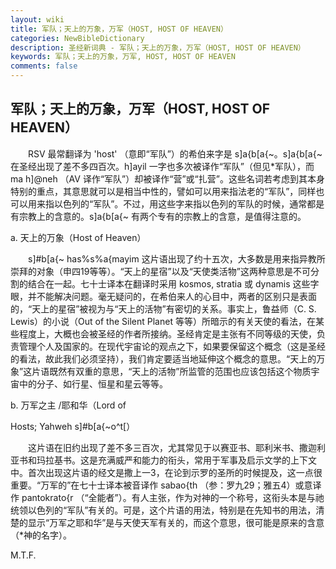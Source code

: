 ```yaml
---
layout: wiki
title: 军队；天上的万象，万军（HOST, HOST OF HEAVEN）
categories: NewBibleDictionary
description: 圣经新词典 - 军队；天上的万象，万军（HOST, HOST OF HEAVEN）
keywords: 军队；天上的万象，万军, HOST, HOST OF HEAVEN
comments: false
---
```


## 军队；天上的万象，万军（HOST, HOST OF HEAVEN）

　　RSV 最常翻译为 'host' （意即“军队”）的希伯来字是 s]a{b[a{~。s]a{b[a{~ 在圣经出现了差不多四百次。h]ayil 一字也多次被译作“军队”（但见*军队），而 ma h]@neh （AV 译作“军队”）却被译作“营”或“扎营”。这些名词若考虑到其本身特别的重点，其意思就可以是相当中性的，譬如可以用来指法老的“军队”，同样也可以用来指以色列的“军队”。不过，用这些字来指以色列的军队的时候，通常都是有宗教上的含意的。s]a{b[a{~ 有两个专有的宗教上的含意，是值得注意的。

a. 天上的万象（Host of Heaven）

　　s]#b[a{~ has%s%a{mayim 这片语出现了约十五次，大多数是用来指异教所崇拜的对象（申四19等等）。“天上的星宿”以及“天使类活物”这两种意思是不可分割的结合在一起。七十士译本在翻译时采用 kosmos, stratia 或 dynamis 这些字眼，并不能解决问题。毫无疑问的，在希伯来人的心目中，两者的区别只是表面的，“天上的星宿”被视为与“天上的活物”有密切的关系。事实上，鲁益师（C. S. Lewis）的小说（Out of the Silent Planet 等等）所暗示的有关天使的看法，在某些程度上，大概也会被圣经的作者所接纳。圣经肯定是主张有不同等级的天使，负责管理个人及国家的。在现代宇宙论的观点之下，如果要保留这个概念（这是圣经的看法，故此我们必须坚持），我们肯定要适当地延伸这个概念的意思。“天上的万象”这片语既然有双重的意思，“天上的活物”所监管的范围也应该包括这个物质宇宙中的分子、如行星、恒星和星云等等。

b. 万军之主 /耶和华（Lord of

Hosts; Yahweh s]#b[a{~o^t[）

　　这片语在旧约出现了差不多三百次，尤其常见于以赛亚书、耶利米书、撒迦利亚书和玛拉基书。这是充满威严和能力的衔头，常用于军事及启示文学的上下文中。首次出现这片语的经文是撒上一3，在论到示罗的圣所的时候提及，这一点很重要。“万军的”在七十士译本被音译作 sabao{th （参：罗九29；雅五4）或意译作 pantokrato{r （“全能者”）。有人主张，作为对神的一个称号，这衔头本是与祂统领以色列的“军队”有关的。可是，这个片语的用法，特别是在先知书的用法，清楚的显示“万军之耶和华”是与天使天军有关的，而这个意思，很可能是原来的含意（*神的名字）。

M.T.F.








